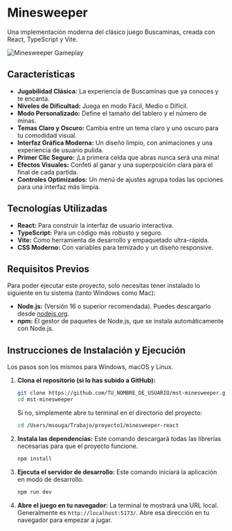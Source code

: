 # Minesweeper

Una implementación moderna del clásico juego Buscaminas, creada con React, TypeScript y Vite.

![Minesweeper Gameplay](https://i.imgur.com/YOUR_SCREENSHOT_ID.png) <!-- Placeholder: Reemplaza con una captura de pantalla del juego -->

## Características

- **Jugabilidad Clásica:** La experiencia de Buscaminas que ya conoces y te encanta.
- **Niveles de Dificultad:** Juega en modo Fácil, Medio o Difícil.
- **Modo Personalizado:** Define el tamaño del tablero y el número de minas.
- **Temas Claro y Oscuro:** Cambia entre un tema claro y uno oscuro para tu comodidad visual.
- **Interfaz Gráfica Moderna:** Un diseño limpio, con animaciones y una experiencia de usuario pulida.
- **Primer Clic Seguro:** ¡La primera celda que abras nunca será una mina!
- **Efectos Visuales:** Confeti al ganar y una superposición clara para el final de cada partida.
- **Controles Optimizados:** Un menú de ajustes agrupa todas las opciones para una interfaz más limpia.

## Tecnologías Utilizadas

- **React:** Para construir la interfaz de usuario interactiva.
- **TypeScript:** Para un código más robusto y seguro.
- **Vite:** Como herramienta de desarrollo y empaquetado ultra-rápida.
- **CSS Moderno:** Con variables para temizado y un diseño responsive.

## Requisitos Previos

Para poder ejecutar este proyecto, solo necesitas tener instalado lo siguiente en tu sistema (tanto Windows como Mac):

- **Node.js:** (Versión 16 o superior recomendada). Puedes descargarlo desde [nodejs.org](https://nodejs.org/).
- **npm:** El gestor de paquetes de Node.js, que se instala automáticamente con Node.js.

## Instrucciones de Instalación y Ejecución

Los pasos son los mismos para Windows, macOS y Linux.

1.  **Clona el repositorio (si lo has subido a GitHub):**
    ```bash
    git clone https://github.com/TU_NOMBRE_DE_USUARIO/mst-minesweeper.git
    cd mst-minesweeper
    ```
    Si no, simplemente abre tu terminal en el directorio del proyecto:
    ```bash
    cd /Users/msouga/Trabajo/proyecto1/minesweeper-react
    ```

2.  **Instala las dependencias:**
    Este comando descargará todas las librerías necesarias para que el proyecto funcione.
    ```bash
    npm install
    ```

3.  **Ejecuta el servidor de desarrollo:**
    Este comando iniciará la aplicación en modo de desarrollo.
    ```bash
    npm run dev
    ```

4.  **Abre el juego en tu navegador:**
    La terminal te mostrará una URL local. Generalmente es `http://localhost:5173/`. Abre esa dirección en tu navegador para empezar a jugar.